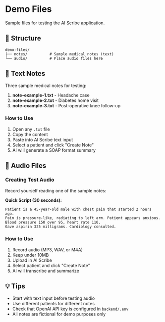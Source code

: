# Demo Files

Sample files for testing the AI Scribe application.

## 📁 Structure

```
demo-files/
├── notes/          # Sample medical notes (text)
└── audio/          # Place audio files here
```

## 📝 Text Notes

Three sample medical notes for testing:

1. **note-example-1.txt** - Headache case
2. **note-example-2.txt** - Diabetes home visit
3. **note-example-3.txt** - Post-operative knee follow-up

### How to Use

1. Open any `.txt` file
2. Copy the content
3. Paste into AI Scribe text input
4. Select a patient and click "Create Note"
5. AI will generate a SOAP format summary

## 🎤 Audio Files

### Creating Test Audio

Record yourself reading one of the sample notes:

**Quick Script (30 seconds):**
```
Patient is a 45-year-old male with chest pain that started 2 hours ago. 
Pain is pressure-like, radiating to left arm. Patient appears anxious. 
Blood pressure 150 over 95, heart rate 110. 
Gave aspirin 325 milligrams. Cardiology consulted.
```

### How to Use

1. Record audio (MP3, WAV, or M4A)
2. Keep under 10MB
3. Upload in AI Scribe
4. Select patient and click "Create Note"
5. AI will transcribe and summarize

## 💡 Tips

- Start with text input before testing audio
- Use different patients for different notes
- Check that OpenAI API key is configured in `backend/.env`
- All notes are fictional for demo purposes only